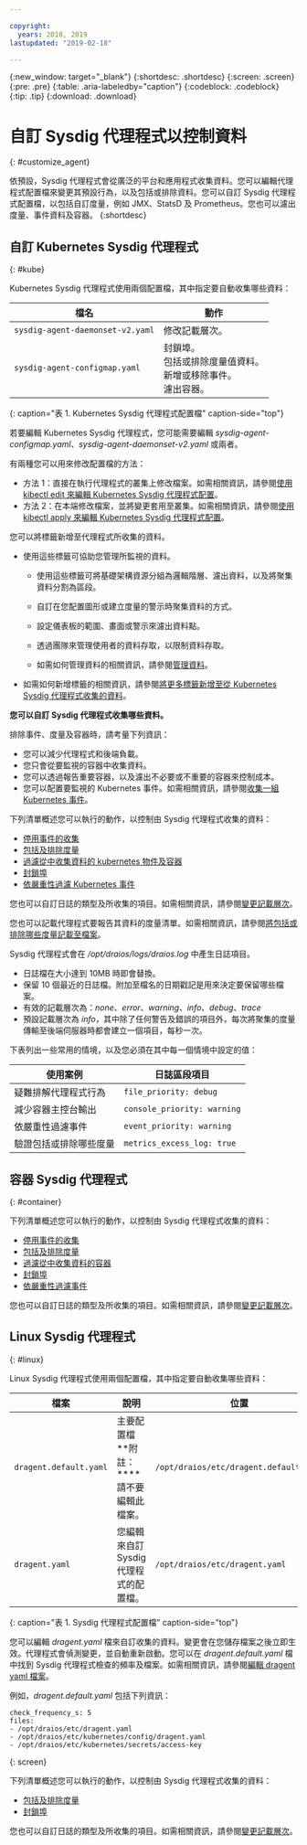 ```yaml
---

copyright:
  years: 2018, 2019
lastupdated: "2019-02-18"

---
```


{:new_window: target="_blank"}
{:shortdesc: .shortdesc}
{:screen: .screen}
{:pre: .pre}
{:table: .aria-labeledby="caption"}
{:codeblock: .codeblock}
{:tip: .tip}
{:download: .download}

# 自訂 Sysdig 代理程式以控制資料
{: #customize_agent}

依預設，Sysdig 代理程式會從廣泛的平台和應用程式收集資料。您可以編輯代理程式配置檔來變更其預設行為，以及包括或排除資料。您可以自訂 Sysdig 代理程式配置檔，以包括自訂度量，例如 JMX、StatsD 及 Prometheus。您也可以濾出度量、事件資料及容器。
{:shortdesc}

## 自訂 Kubernetes Sysdig 代理程式
{: #kube}

Kubernetes Sysdig 代理程式使用兩個配置檔，其中指定要自動收集哪些資料：

| 檔名                        | 動作       |
|----------------------------------|-------------------|
| `sysdig-agent-daemonset-v2.yaml` | 修改記載層次。 |
| `sysdig-agent-configmap.yaml`    | 封鎖埠。 </br>包括或排除度量值資料。</br>新增或移除事件。</br>濾出容器。|
{: caption="表 1. Kubernetes Sysdig 代理程式配置檔" caption-side="top"} 

若要編輯 Kubernetes Sysdig 代理程式，您可能需要編輯 *sysdig-agent-configmap.yaml*、*sysdig-agent-daemonset-v2.yaml* 或兩者。

有兩種您可以用來修改配置檔的方法：
* 方法 1：直接在執行代理程式的叢集上修改檔案。如需相關資訊，請參閱[使用 kibectl edit 來編輯 Kubernetes Sysdig 代理程式配置](/docs/services/Monitoring-with-Sysdig?topic=Sysdig-change_kube_agent#change_kube_agent_edit_kube_agent_method1)。
* 方法 2：在本端修改檔案，並將變更套用至叢集。如需相關資訊，請參閱[使用 kibectl apply 來編輯 Kubernetes Sysdig 代理程式配置](/docs/services/Monitoring-with-Sysdig?topic=Sysdig-change_kube_agent#change_kube_agent_edit_kube_agent_method2)。

您可以將標籤新增至代理程式所收集的資料。 
* 使用這些標籤可協助您管理所監視的資料。 

    * 使用這些標籤可將基礎架構資源分組為邏輯階層、濾出資料，以及將聚集資料分割為區段。 
    
    * 自訂在您配置圖形或建立度量的警示時聚集資料的方式。 
    
    * 設定儀表板的範圍、畫面或警示來濾出資料點。 
    
    * 透過團隊來管理使用者的資料存取，以限制資料存取。 
    
    * 如需如何管理資料的相關資訊，請參閱[管理資料](/docs/services/Monitoring-with-Sysdig?topic=Sysdig-manage#manage)。

* 如需如何新增標籤的相關資訊，請參閱[將更多標籤新增至從 Kubernetes Sysdig 代理程式收集的資料](/docs/services/Monitoring-with-Sysdig?topic=Sysdig-change_kube_agent#change_kube_agent_add_tags)。 


**您可以自訂 Sysdig 代理程式收集哪些資料。** 

排除事件、度量及容器時，請考量下列資訊：
* 您可以減少代理程式和後端負載。
* 您只會從要監視的容器中收集資料。
* 您可以透過報告重要容器，以及濾出不必要或不重要的容器來控制成本。
* 您可以配置要監視的 Kubernetes 事件。如需相關資訊，請參閱[收集一組 Kubernetes 事件](/docs/services/Monitoring-with-Sysdig?topic=Sysdig-change_kube_agent#change_kube_agent_collect_events)。

下列清單概述您可以執行的動作，以控制由 Sysdig 代理程式收集的資料：
* [停用事件的收集](/docs/services/Monitoring-with-Sysdig?topic=Sysdig-change_kube_agent#change_kube_agent_disable_events)
* [包括及排除度量](/docs/services/Monitoring-with-Sysdig?topic=Sysdig-change_kube_agent#change_kube_agent_inc_exc_metrics)
* [過濾從中收集資料的 kubernetes 物件及容器](/docs/services/Monitoring-with-Sysdig?topic=Sysdig-change_kube_agent#change_kube_agent_filter_data)
* [封鎖埠](/docs/services/Monitoring-with-Sysdig?topic=Sysdig-change_kube_agent#change_kube_agent_block_ports)
* [依嚴重性過濾 Kubernetes 事件](/docs/services/Monitoring-with-Sysdig?topic=Sysdig-change_kube_agent#change_kube_agent_filterby_severity)

您也可以自訂日誌的類型及所收集的項目。如需相關資訊，請參閱[變更記載層次](/docs/services/Monitoring-with-Sysdig?topic=Sysdig-change_kube_agent#change_kube_agent_log_level)。

您也可以記載代理程式要報告其資料的度量清單。如需相關資訊，請參閱[將包括或排除哪些度量記載至檔案](/docs/services/Monitoring-with-Sysdig?topic=Sysdig-change_kube_agent#change_kube_agent_log_metrics)。

Sysdig 代理程式會在 */opt/draios/logs/draios.log* 中產生日誌項目。 
* 日誌檔在大小達到 10MB 時即會替換。
* 保留 10 個最近的日誌檔。附加至檔名的日期戳記是用來決定要保留哪些檔案。
* 有效的記載層次為：*none*、*error*、*warning*、*info*、*debug*、*trace*
* 預設記載層次為 *info*，其中除了任何警告及錯誤的項目外，每次將聚集的度量傳輸至後端伺服器時都會建立一個項目，每秒一次。

下表列出一些常用的情境，以及您必須在其中每一個情境中設定的值：

| 使用案例                                     | 日誌區段項目           |
|-----------------------------------------------|-----------------------------|
| 疑難排解代理程式行為                   | `file_priority: debug`      |
| 減少容器主控台輸出               | `console_priority: warning` |
| 依嚴重性過濾事件                  | `event_priority: warning`   |
| 驗證包括或排除哪些度量  | `metrics_excess_log: true`  |

## 容器 Sysdig 代理程式
{: #container}


下列清單概述您可以執行的動作，以控制由 Sysdig 代理程式收集的資料：
* [停用事件的收集](/docs/services/Monitoring-with-Sysdig?topic=Sysdig-change_container_agent#change_container_agent_disable_events)
* [包括及排除度量](/docs/services/Monitoring-with-Sysdig?topic=Sysdig-change_container_agent#change_container_agent_inc_exc_metrics)
* [過濾從中收集資料的容器](/docs/services/Monitoring-with-Sysdig?topic=Sysdig-change_container_agent#change_container_agent_collect_docker_events)
* [封鎖埠](/docs/services/Monitoring-with-Sysdig?topic=Sysdig-change_container_agent#change_container_agent_block_ports)
* [依嚴重性過濾事件](/docs/services/Monitoring-with-Sysdig?topic=Sysdig-change_container_agent#change_container_agent_filterby_severity)

您也可以自訂日誌的類型及所收集的項目。如需相關資訊，請參閱[變更記載層次](/docs/services/Monitoring-with-Sysdig?topic=Sysdig-change_container_agent#change_container_agent_log_level)。



## Linux Sysdig 代理程式
{: #linux}

Linux Sysdig 代理程式使用兩個配置檔，其中指定要自動收集哪些資料：

| 檔案                   | 說明                                                     | 位置                                |
|------------------------|-----------------------------------------------------------------|-----------------------------------------|
| `dragent.default.yaml` | 主要配置檔 </br>**附註：****請不要編輯此檔案。| `/opt/draios/etc/dragent.default.yaml`  |
| `dragent.yaml`         | 您編輯來自訂 Sysdig 代理程式的配置檔。| `/opt/draios/etc/dragent.yaml`          |
{: caption="表 1. Sysdig 代理程式配置檔" caption-side="top"} 

您可以編輯 *dragent.yaml* 檔來自訂收集的資料。變更會在您儲存檔案之後立即生效。代理程式會偵測變更，並自動重新啟動。您可以在 *dragent.default.yaml* 檔中找到 Sysdig 代理程式檢查的頻率及檔案。如需相關資訊，請參閱[編輯 dragent yaml 檔案](/docs/services/Monitoring-with-Sysdig?topic=Sysdig-change_linux_agent#change_linux_agent_edit_agent)。

例如，*dragent.default.yaml* 包括下列資訊：

```
check_frequency_s: 5
files:
- /opt/draios/etc/dragent.yaml
- /opt/draios/etc/kubernetes/config/dragent.yaml
- /opt/draios/etc/kubernetes/secrets/access-key
```
{: screen}

下列清單概述您可以執行的動作，以控制由 Sysdig 代理程式收集的資料：
* [包括及排除度量](/docs/services/Monitoring-with-Sysdig?topic=Sysdig-change_linux_agent#change_linux_agent_inc_exc_metrics)
* [封鎖埠](/docs/services/Monitoring-with-Sysdig?topic=Sysdig-change_linux_agent#change_linux_agent_block_ports)

您也可以自訂日誌的類型及所收集的項目。如需相關資訊，請參閱[變更記載層次](/docs/services/Monitoring-with-Sysdig?topic=Sysdig-change_linux_agent#change_linux_agent_log_level)。


